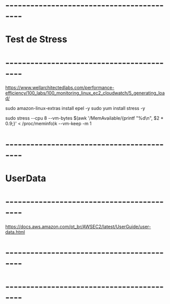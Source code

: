 # ------------------------------------------
# Test de Stress
# ------------------------------------------
https://www.wellarchitectedlabs.com/performance-efficiency/100_labs/100_monitoring_linux_ec2_cloudwatch/5_generating_load/

sudo amazon-linux-extras install epel -y
sudo yum install stress -y

sudo stress --cpu 8 --vm-bytes $(awk '/MemAvailable/{printf "%d\n", $2 * 0.9;}' < /proc/meminfo)k --vm-keep -m 1

# ------------------------------------------
# UserData
# ------------------------------------------
https://docs.aws.amazon.com/pt_br/AWSEC2/latest/UserGuide/user-data.html

# ------------------------------------------
# ------------------------------------------